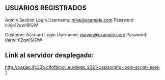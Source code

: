 ## USUARIOS REGISTRADOS
Admin Section Login
Username: mike@example.com
Password: ninja12qw!@QW

Customer Account Login
Username: darwin@example.com
Password: darwin12qw!@QW

## Link al servidor desplegado: 
http://oasiao.ifc33b.cifpfbmoll.eu/dwes_2021-oasiao/php-login-script-level-1